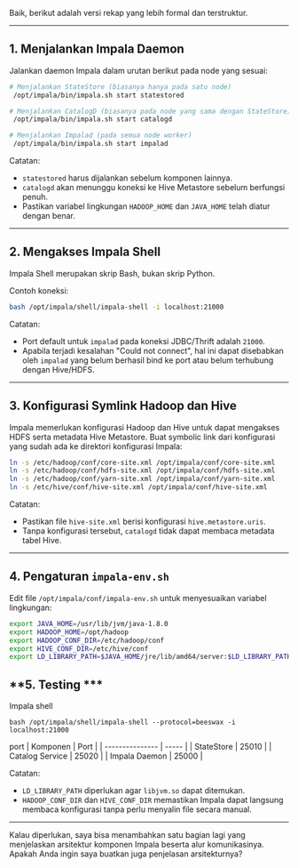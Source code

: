 Baik, berikut adalah versi rekap yang lebih formal dan terstruktur.

---

## **1. Menjalankan Impala Daemon**

Jalankan daemon Impala dalam urutan berikut pada node yang sesuai:

```bash
# Menjalankan StateStore (biasanya hanya pada satu node)
 /opt/impala/bin/impala.sh start statestored

# Menjalankan CatalogD (biasanya pada node yang sama dengan StateStore)
 /opt/impala/bin/impala.sh start catalogd

# Menjalankan Impalad (pada semua node worker)
 /opt/impala/bin/impala.sh start impalad
```

Catatan:

* `statestored` harus dijalankan sebelum komponen lainnya.
* `catalogd` akan menunggu koneksi ke Hive Metastore sebelum berfungsi penuh.
* Pastikan variabel lingkungan `HADOOP_HOME` dan `JAVA_HOME` telah diatur dengan benar.

---

## **2. Mengakses Impala Shell**

Impala Shell merupakan skrip Bash, bukan skrip Python.

Contoh koneksi:

```bash
bash /opt/impala/shell/impala-shell -i localhost:21000
```

Catatan:

* Port default untuk `impalad` pada koneksi JDBC/Thrift adalah `21000`.
* Apabila terjadi kesalahan "Could not connect", hal ini dapat disebabkan oleh `impalad` yang belum berhasil bind ke port atau belum terhubung dengan Hive/HDFS.

---

## **3. Konfigurasi Symlink Hadoop dan Hive**

Impala memerlukan konfigurasi Hadoop dan Hive untuk dapat mengakses HDFS serta metadata Hive Metastore.
Buat symbolic link dari konfigurasi yang sudah ada ke direktori konfigurasi Impala:

```bash
ln -s /etc/hadoop/conf/core-site.xml /opt/impala/conf/core-site.xml
ln -s /etc/hadoop/conf/hdfs-site.xml /opt/impala/conf/hdfs-site.xml
ln -s /etc/hadoop/conf/yarn-site.xml /opt/impala/conf/yarn-site.xml
ln -s /etc/hive/conf/hive-site.xml /opt/impala/conf/hive-site.xml
```

Catatan:

* Pastikan file `hive-site.xml` berisi konfigurasi `hive.metastore.uris`.
* Tanpa konfigurasi tersebut, `catalogd` tidak dapat membaca metadata tabel Hive.

---

## **4. Pengaturan `impala-env.sh`**

Edit file `/opt/impala/conf/impala-env.sh` untuk menyesuaikan variabel lingkungan:

```bash
export JAVA_HOME=/usr/lib/jvm/java-1.8.0
export HADOOP_HOME=/opt/hadoop
export HADOOP_CONF_DIR=/etc/hadoop/conf
export HIVE_CONF_DIR=/etc/hive/conf
export LD_LIBRARY_PATH=$JAVA_HOME/jre/lib/amd64/server:$LD_LIBRARY_PATH
```



## **5. Testing ***
Impala shell
 ```
bash /opt/impala/shell/impala-shell --protocol=beeswax -i localhost:21000
```
port
| Komponen        | Port  | 
| --------------- | ----- | 
| StateStore      | 25010 | 
| Catalog Service | 25020 |
| Impala Daemon   | 25000 | 

Catatan:

* `LD_LIBRARY_PATH` diperlukan agar `libjvm.so` dapat ditemukan.
* `HADOOP_CONF_DIR` dan `HIVE_CONF_DIR` memastikan Impala dapat langsung membaca konfigurasi tanpa perlu menyalin file secara manual.

---

Kalau diperlukan, saya bisa menambahkan satu bagian lagi yang menjelaskan arsitektur komponen Impala beserta alur komunikasinya.
Apakah Anda ingin saya buatkan juga penjelasan arsitekturnya?
